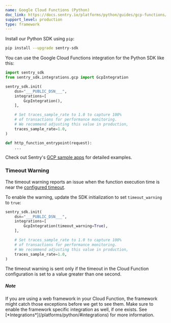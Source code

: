 ```yaml
---
name: Google Cloud Functions (Python)
doc_link: https://docs.sentry.io/platforms/python/guides/gcp-functions/
support_level: production
type: framework
---
```


Install our Python SDK using `pip`:

```bash
pip install --upgrade sentry-sdk
```

You can use the Google Cloud Functions integration for the Python SDK like this:

```python
import sentry_sdk
from sentry_sdk.integrations.gcp import GcpIntegration

sentry_sdk.init(
    dsn="___PUBLIC_DSN___",
    integrations=[
        GcpIntegration(),
    ],

    # Set traces_sample_rate to 1.0 to capture 100%
    # of transactions for performance monitoring.
    # We recommend adjusting this value in production,
    traces_sample_rate=1.0,
)

def http_function_entrypoint(request):
    ...
```

Check out Sentry's [GCP sample apps](https://github.com/getsentry/examples/tree/master/gcp-cloud-functions) for detailed examples.

### Timeout Warning

The timeout warning reports an issue when the function execution time is near
the [configured timeout](https://cloud.google.com/functions/docs/concepts/exec#timeout).

To enable the warning, update the SDK initialization to set `timeout_warning` to
`true`:

```python
sentry_sdk.init(
    dsn="___PUBLIC_DSN___",
    integrations=[
        GcpIntegration(timeout_warning=True),
    ],

    # Set traces_sample_rate to 1.0 to capture 100%
    # of transactions for performance monitoring.
    # We recommend adjusting this value in production,
    traces_sample_rate=1.0,
)
```

The timeout warning is sent only if the timeout in the Cloud Function configuration is set to a value greater than one second.

<div class="alert alert-info" role="alert"><h5 class="no_toc">Note</h5><div class="alert-body content-flush-bottom">If you are using a web framework in your Cloud Function, the framework might catch those exceptions before we get to see them. Make sure to enable the framework specific integration as well, if one exists. See [*Integrations*](/platforms/python/#integrations) for more information.</div>
</div>
